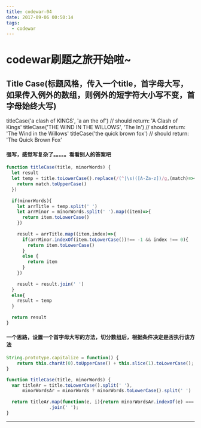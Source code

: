 ```yaml
---
title: codewar-04
date: 2017-09-06 00:50:14
tags:
  - codewar
---
```


# codewar刷题之旅开始啦~

## Title Case(标题风格，传入一个title，首字母大写，如果传入例外的数组，则例外的短字符大小写不变，首字母始终大写)
titleCase('a clash of KINGS', 'a an the of') // should return: 'A Clash of Kings'
titleCase('THE WIND IN THE WILLOWS', 'The In') // should return: 'The Wind in the Willows'
titleCase('the quick brown fox') // should return: 'The Quick Brown Fox'

#### 强写，感觉写复杂了。。。。。看看别人的答案吧
```javascript
function titleCase(title, minorWords) {
  let result 
  let temp = title.toLowerCase().replace(/(^|\s)([A-Za-z])/g,(match)=>{
    return match.toUpperCase()
  })
  
  if(minorWords){
    let arrTitle = temp.split(' ')
    let arrMinor = minorWords.split(' ').map((item)=>{
      return item.toLowerCase()
    })
    
    result = arrTitle.map((item,index)=>{
      if(arrMinor.indexOf(item.toLowerCase())!== -1 && index !== 0){
        return item.toLowerCase()
      }
      else {
        return item
      }
    })
    
    result = result.join(' ')
  }
  else{
    result = temp
  }
  
  return result
}
```

#### 一个思路，设置一个首字母大写的方法，切分数组后，根据条件决定是否执行该方法
```javascript
String.prototype.capitalize = function() {
    return this.charAt(0).toUpperCase() + this.slice(1).toLowerCase();
}

function titleCase(title, minorWords) {  
  var titleAr = title.toLowerCase().split(' '),
      minorWordsAr = minorWords ? minorWords.toLowerCase().split(' ') : [];
    
  return titleAr.map(function(e, i){return minorWordsAr.indexOf(e) === -1 || i === 0 ? e.capitalize() : e })
                .join(' ');
}
```

---
